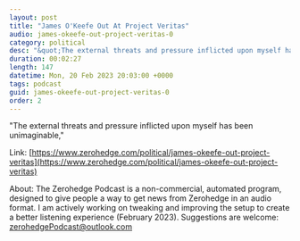 ```yaml
---
layout: post
title: "James O'Keefe Out At Project Veritas"
audio: james-okeefe-out-project-veritas-0
category: political
desc: "&quot;The external threats and pressure inflicted upon myself has been unimaginable,&quot;"
duration: 00:02:27
length: 147
datetime: Mon, 20 Feb 2023 20:03:00 +0000
tags: podcast
guid: james-okeefe-out-project-veritas-0
order: 2
---
```

&quot;The external threats and pressure inflicted upon myself has been unimaginable,&quot;

Link: [https://www.zerohedge.com/political/james-okeefe-out-project-veritas](https://www.zerohedge.com/political/james-okeefe-out-project-veritas)

About: The Zerohedge Podcast is a non-commercial, automated program, designed to give people a way to get news from Zerohedge in an audio format.  I am actively working on tweaking and improving the setup to create a better listening experience (February 2023).  Suggestions are welcome: [zerohedgePodcast@outlook.com](mailto:zerohedgePodcast@outlook.com)
